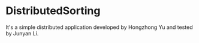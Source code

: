 # DistributedSorting
It's a simple distributed application developed by Hongzhong Yu and tested by Junyan Li.
